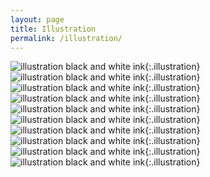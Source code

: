```yaml
---
layout: page
title: Illustration
permalink: /illustration/
---
```


![illustration black and white ink](/assets/img/oldmanharry.jpg){:.illustration}
![illustration black and white ink](/assets/img/mama-bear.jpg){:.illustration}
![illustration black and white ink](/assets/img/velma-2018.jpg){:.illustration}
![illustration black and white ink](/assets/img/frankensteins-monster.png){:.illustration}
![illustration black and white ink](/assets/img/gein.png){:.illustration}
![illustration black and white ink](/assets/img/khrystyana.png){:.illustration}
![illustration black and white ink](/assets/img/heston-son.png){:.illustration}
![illustration black and white ink](/assets/img/old-man.png){:.illustration}
![illustration black and white ink](/assets/img/jasonvorhees.png){:.illustration}
![illustration black and white ink](/assets/img/crazyralph.png){:.illustration}
